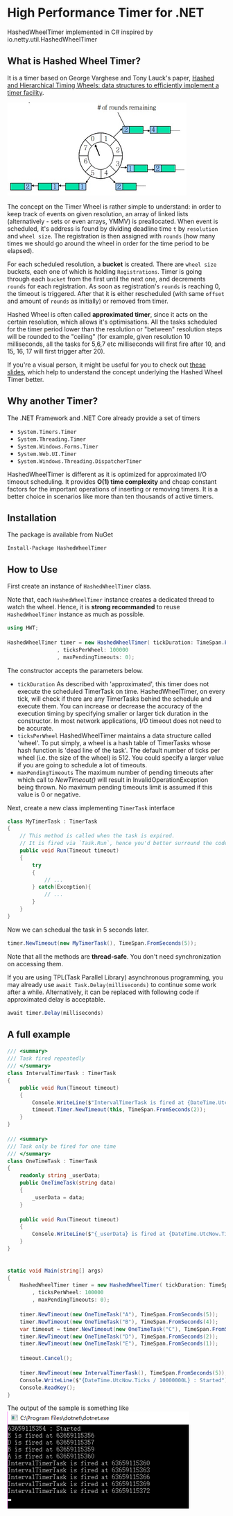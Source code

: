 # High Performance Timer for .NET
HashedWheelTimer implemented in C# inspired by io.netty.util.HashedWheelTimer

## What is Hashed Wheel Timer?

It is a timer based on George Varghese and Tony Lauck's paper, [Hashed and Hierarchical Timing Wheels: data structures to efficiently implement a timer facility](http://cseweb.ucsd.edu/users/varghese/PAPERS/twheel.ps.Z). 

![](./hwt.png)

The concept on the Timer Wheel is rather simple to understand: in order to keep
track of events on given resolution, an array of linked lists (alternatively -
sets or even arrays, YMMV) is preallocated. When event is scheduled, it's
address is found by dividing deadline time `t` by `resolution` and `wheel size`.
The registration is then assigned with `rounds` (how many times we should go
around the wheel in order for the time period to be elapsed).

For each scheduled resolution, a __bucket__ is created. There are `wheel size`
buckets, each one of which is holding `Registrations`. Timer is going through
each `bucket` from the first until the next one, and decrements `rounds` for
each registration. As soon as registration's `rounds` is reaching 0, the timeout
is triggered. After that it is either rescheduled (with same `offset` and amount
of `rounds` as initially) or removed from timer.

Hashed Wheel is often called __approximated timer__, since it acts on the
certain resolution, which allows it's optimisations. All the tasks scheduled for
the timer period lower than the resolution or "between" resolution steps will be
rounded to the "ceiling" (for example, given resolution 10 milliseconds, all the
tasks for 5,6,7 etc milliseconds will first fire after 10, and 15, 16, 17 will
first trigger after 20).

If you're a visual person, it might be useful for you to check out [these
slides](http://www.cse.wustl.edu/~cdgill/courses/cs6874/TimingWheels.ppt),
which help to understand the concept underlying the Hashed Wheel Timer better.

## Why another Timer?

The .NET Framework and .NET Core already provide a set of timers

* `System.Timers.Timer`
* `System.Threading.Timer`
* `System.Windows.Forms.Timer`
* `System.Web.UI.Timer`
* `System.Windows.Threading.DispatcherTimer`

HashedWheelTimer is different as it is optimized for approximated I/O timeout scheduling. It provides __O(1) time complexity__ and cheap constant factors for the important operations of inserting or removing timers. It is a better choice in scenarios like more than ten thousands of active timers. 



## Installation

The package is available from NuGet
```
Install-Package HashedWheelTimer
```


## How to Use

First create an instance of `HashedWheelTimer` class.

Note that, each `HashedWheelTimer` instance creates a dedicated thread to watch the wheel. Hence, it is __strong recommanded__ to reuse `HashedWheelTimer` instance as much as possible.
```csharp
using HWT;

HashedWheelTimer timer = new HashedWheelTimer( tickDuration: TimeSpan.FromSeconds(1)
                , ticksPerWheel: 100000
                , maxPendingTimeouts: 0);
```

The constructor accepts the parameters below.

* `tickDuration` As described with 'approximated', this timer does not execute the scheduled TimerTask on time. HashedWheelTimer, on every tick, will check if there are any TimerTasks behind the schedule and execute them. You can increase or decrease the accuracy of the execution timing by specifying smaller or larger tick duration in the constructor. In most network applications, I/O timeout does not need to be accurate.
* `ticksPerWheel` HashedWheelTimer maintains a data structure called 'wheel'. To put simply, a wheel is a hash table of TimerTasks whose hash function is 'dead line of the task'. The default number of ticks per wheel (i.e. the size of the wheel) is 512. You could specify a larger value if you are going to schedule a lot of timeouts.
* `maxPendingTimeouts` The maximum number of pending timeouts after which call to _NewTimeout()_ will result in InvalidOperationException being thrown. No maximum pending timeouts limit is assumed if this value is 0 or negative.


Next, create a new class implementing `TimerTask` interface

```csharp
class MyTimerTask : TimerTask
{
    // This method is called when the task is expired.
    // It is fired via `Task.Run`, hence you'd better surround the code with try-catch
    public void Run(Timeout timeout)
    {
        try
        {
            // ...
        } catch(Exception){
            // ...
        }
    }
}
```

Now we can schedual the task in 5 seconds later.
```csharp
timer.NewTimeout(new MyTimerTask(), TimeSpan.FromSeconds(5));
```

Note that all the methods are __thread-safe__. You don't need synchronization on accessing them.


If you are using TPL(Task Parallel Library) asynchronous programming, you may already use `await Task.Delay(milliseconds)` to continue some work after a while. Alternatively, it can be replaced with following code if approximated delay is acceptable.

```csharp
await timer.Delay(milliseconds)
```

## A full example

```csharp
/// <summary>
/// Task fired repeatedly
/// </summary>
class IntervalTimerTask : TimerTask
{
    public void Run(Timeout timeout)
    {
        Console.WriteLine($"IntervalTimerTask is fired at {DateTime.UtcNow.Ticks / 10000000L}");
        timeout.Timer.NewTimeout(this, TimeSpan.FromSeconds(2));
    }
}

/// <summary>
/// Task only be fired for one time
/// </summary>
class OneTimeTask : TimerTask
{
    readonly string _userData;
    public OneTimeTask(string data)
    {
        _userData = data;
    }

    public void Run(Timeout timeout)
    {
        Console.WriteLine($"{_userData} is fired at {DateTime.UtcNow.Ticks / 10000000L}");
    }
}


static void Main(string[] args)
{
    HashedWheelTimer timer = new HashedWheelTimer( tickDuration: TimeSpan.FromSeconds(1)
        , ticksPerWheel: 100000
        , maxPendingTimeouts: 0);

    timer.NewTimeout(new OneTimeTask("A"), TimeSpan.FromSeconds(5));
    timer.NewTimeout(new OneTimeTask("B"), TimeSpan.FromSeconds(4));
    var timeout = timer.NewTimeout(new OneTimeTask("C"), TimeSpan.FromSeconds(3));
    timer.NewTimeout(new OneTimeTask("D"), TimeSpan.FromSeconds(2));
    timer.NewTimeout(new OneTimeTask("E"), TimeSpan.FromSeconds(1));

    timeout.Cancel();

    timer.NewTimeout(new IntervalTimerTask(), TimeSpan.FromSeconds(5));
    Console.WriteLine($"{DateTime.UtcNow.Ticks / 10000000L} : Started");
    Console.ReadKey();
}
```

The output of the sample is something like
![](./console.png)